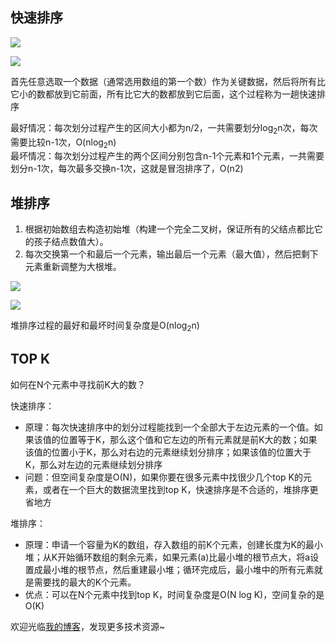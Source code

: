## 快速排序
![](../images/j5.jpg)

![](../images/quicksort.gif)

首先任意选取一个数据（通常选用数组的第一个数）作为关键数据，然后将所有比它小的数都放到它前面，所有比它大的数都放到它后面，这个过程称为一趟快速排序

最好情况：每次划分过程产生的区间大小都为n/2，一共需要划分log<sub>2</sub>n次，每次需要比较n-1次，O(nlog<sub>2</sub>n)  
最坏情况：每次划分过程产生的两个区间分别包含n-1个元素和1个元素，一共需要划分n-1次，每次最多交换n-1次，这就是冒泡排序了，O(n2)

## 堆排序

1. 根据初始数组去构造初始堆（构建一个完全二叉树，保证所有的父结点都比它的孩子结点数值大）。
2. 每次交换第一个和最后一个元素，输出最后一个元素（最大值），然后把剩下元素重新调整为大根堆。 
  
![](../images/j11.png)

![](../images/heapsort.gif)

堆排序过程的最好和最坏时间复杂度是O(nlog<sub>2</sub>n)

## TOP K
如何在N个元素中寻找前K大的数？

快速排序：

* 原理：每次快速排序中的划分过程能找到一个全部大于左边元素的一个值。如果该值的位置等于K，那么这个值和它左边的所有元素就是前K大的数；如果该值的位置小于K，那么对右边的元素继续划分排序；如果该值的位置大于K，那么对左边的元素继续划分排序
* 问题：但空间复杂度是O(N)，如果你要在很多元素中找很少几个top K的元素，或者在一个巨大的数据流里找到top K，快速排序是不合适的，堆排序更省地方

堆排序：
* 原理：申请一个容量为K的数组，存入数组的前K个元素，创建长度为K的最小堆；从K开始循环数组的剩余元素，如果元素(a)比最小堆的根节点大，将a设置成最小堆的根节点，然后重建最小堆；循环完成后，最小堆中的所有元素就是需要找的最大的K个元素。
* 优点：可以在N个元素中找到top K，时间复杂度是O(N log K)，空间复杂的是O(K)

欢迎光临[我的博客](http://www.wangtianyi.top/?utm_source=github&utm_medium=github)，发现更多技术资源~
